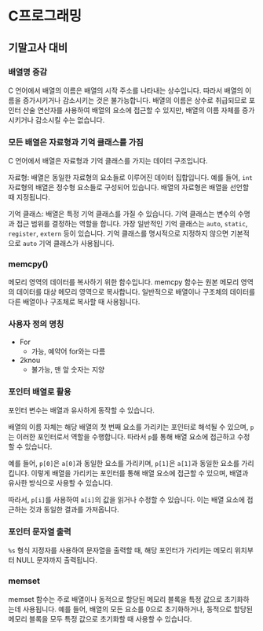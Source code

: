 # C프로그래밍

## 기말고사 대비

### 배열명 증감

C 언어에서 배열의 이름은 배열의 시작 주소를 나타내는 상수입니다. 따라서 배열의 이름을 증가시키거나 감소시키는 것은 불가능합니다. 배열의 이름은 상수로 취급되므로 포인터 산술 연산자를 사용하여 배열의 요소에 접근할 수 있지만, 배열의 이름 자체를 증가시키거나 감소시킬 수는 없습니다.

### 모든 배열은 자료형과 기억 클래스를 가짐

C 언어에서 배열은 자료형과 기억 클래스를 가지는 데이터 구조입니다.

자료형: 배열은 동일한 자료형의 요소들로 이루어진 데이터 집합입니다. 예를 들어, `int` 자료형의 배열은 정수형 요소들로 구성되어 있습니다. 배열의 자료형은 배열을 선언할 때 지정됩니다.

기억 클래스: 배열은 특정 기억 클래스를 가질 수 있습니다. 기억 클래스는 변수의 수명과 접근 범위를 결정하는 역할을 합니다. 가장 일반적인 기억 클래스는 `auto`, `static`, `register`, `extern` 등이 있습니다. 기억 클래스를 명시적으로 지정하지 않으면 기본적으로 `auto` 기억 클래스가 사용됩니다.

### memcpy()

메모리 영역의 데이터를 복사하기 위한 함수입니다. memcpy 함수는 원본 메모리 영역의 데이터를 대상 메모리 영역으로 복사합니다. 일반적으로 배열이나 구조체의 데이터를 다른 배열이나 구조체로 복사할 때 사용됩니다.

### 사용자 정의 명칭

- For
  - 가능, 예약어 for와는 다름
- 2knou
  - 불가능, 맨 앞 숫자는 지양

### 포인터 배열로 활용

포인터 변수는 배열과 유사하게 동작할 수 있습니다.

배열의 이름 자체는 해당 배열의 첫 번째 요소를 가리키는 포인터로 해석될 수 있으며, `p`는 이러한 포인터로서 역할을 수행합니다. 따라서 `p`를 통해 배열 요소에 접근하고 수정할 수 있습니다.

예를 들어, `p[0]`은  `a[0]`과 동일한 요소를 가리키며, `p[1]`은 `a[1]`과 동일한 요소를 가리킵니다. 이렇게 배열을 가리키는 포인터를 통해 배열 요소에 접근할 수 있으며, 배열과 유사한 방식으로 사용할 수 있습니다.

따라서, `p[i]`를 사용하여 `a[i]`의 값을 읽거나 수정할 수 있습니다. 이는 배열 요소에 접근하는 것과 동일한 결과를 가져옵니다.

### 포인터 문자열 출력

`%s` 형식 지정자를 사용하여 문자열을 출력할 때, 해당 포인터가 가리키는 메모리 위치부터 NULL 문자까지 출력됩니다.

### memset

memset 함수는 주로 배열이나 동적으로 할당된 메모리 블록을 특정 값으로 초기화하는데 사용됩니다. 예를 들어, 배열의 모든 요소를 0으로 초기화하거나, 동적으로 할당된 메모리 블록을 모두 특정 값으로 초기화할 때 사용할 수 있습니다.
